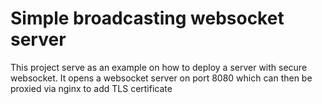 # Simple broadcasting websocket server

This project serve as an example on how to deploy a server with secure websocket.
It opens a websocket server on port 8080 which can then be proxied via nginx to add TLS certificate